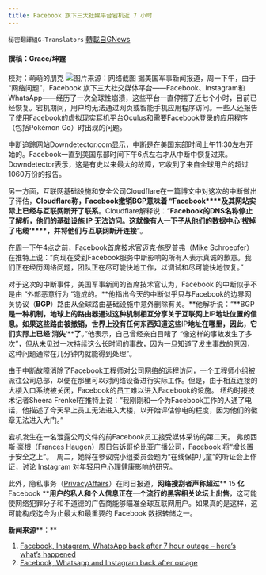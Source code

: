 ```yaml
---
title: Facebook 旗下三大社媒平台宕机近 7 小时
---
```

`秘密翻譯組G-Translators` [轉載自GNews](https://gnews.org/zh-hans/1573936/)

#### 撰稿：Grace/坤霆
校对：萌萌的朋克
![](https://assets.gnews.org/wp-content/uploads/2021/10/5-9.jpg)图片来源：网络截图
据美国军事新闻报道，周一下午，由于 “网络问题”，Facebook 旗下三大社交媒体平台——Facebook、Instagram和WhatsApp——经历了一次全球性崩溃，这些平台一直停摆了近七个小时，目前已经恢复。宕机期间，用户均无法通过网页或智能手机应用程序访问。一些人还报告了使用Facebook的虚拟现实耳机平台Oculus和需要Facebook登录的应用程序（包括Pokémon Go）时出现的问题。

中断追踪网站Downdetector.com显示，中断是在美国东部时间上午11:30左右开始的。Facebook一直到美国东部时间下午6点左右才从中断中恢复过来。Downdetector表示，这是有史以来最大的故障，它收到了来自全球用户的超过1060万份的报告。

另一方面，互联网基础设施和安全公司Cloudflare在一篇博文中对这次的中断做出了评估，**Cloudflare****称，****Facebook****撤销****BGP****意味着**** “Facebook****及其网站实际上已经与互联网断开了联系**。Cloudflare解释说：“**Facebook****的****DNS****名称停止了解析，他们的基础设施 IP 无法访问。这就像有人一下子从他们的数据中心****‘****拔掉了电缆****‘****，并将他们与互联网断开连接**”。

在周一下午4点之前，Facebook首席技术官迈克·施罗普弗（Mike Schroepfer）在推特上说：”向现在受到Facebook服务中断影响的所有人表示真诚的歉意。我们正在经历网络问题，团队正在尽可能快地工作，以调试和尽可能快地恢复。”

对于这次的中断事件，美国军事新闻的首席技术官认为，Facebook 的中断似乎不是由 “外部恶意行为 “造成的。**他指出今天的中断似乎只与Facebook的边界网关协议（****BGP****）路由从全球路由基础设施中意外删除有关。**他解析说：“**BGP****是一种机制，地球上的路由器通过这种机制相互分享关于互联网上****IP****地址位置的信息。如果这些路由被撤销，世界上没有任何东西知道这些****IP****地址在哪里，因此，它们实际上已经****‘****消失****‘****了**。”他表示，自己曾经亲自目睹了 “像这样的事故发生了多次”，但从未见过一次持续这么长时间的事故，因为一旦知道了发生事故的原因，这种问题通常在几分钟内就能得到处理”。

由于中断故障消除了Facebook工程师对公司网络的远程访问，一个工程师小组被派往公司总部，以便在那里可以对网络设备进行实际工作。但是，由于相互连接的大楼入口系统被关闭，Facebook的员工难以进入Facebook的设施。 纽约时报技术记者Sheera Frenkel在推特上说：”我刚刚和一个为Facebook工作的人通了电话，他描述了今天早上员工无法进入大楼，以开始评估停电的程度，因为他们的徽章无法进入大门。”

宕机发生在一名泄露公司文件的前Facebook员工接受媒体采访的第二天。 弗朗西斯·豪根（Frances Haugen）周日告诉哥伦比亚广播公司，Facebook 将“增长置于安全之上”。  周二，她将在参议院小组委员会题为“在线保护儿童”的听证会上作证，讨论 Instagram 对年轻用户心理健康影响的研究。

此外，隐私事务（[PrivacyAffairs](https://www.privacyaffairs.com/facebook-data-sold-on-hacker-forum/)）在同日报道，**网络搜刮者声称超过**** 15 ****亿**** Facebook ****用户的私人和个人信息正在一个流行的黑客相关论坛上出售**，这可能使网络犯罪分子和不道德的广告商能够瞄准全球互联网用户。如果真的是这样，这可能构成迄今为止最大和最重要的 Facebook 数据转储之一。

**新闻来源****：**

1. [Facebook, Instagram, WhatsApp back after 7 hour outage – here’s what’s happened](https://americanmilitarynews.com/2021/10/facebook-instagram-whatsapp-back-after-7-hour-outage-heres-whats-happened/)
2. [Facebook, Whatsapp and Instagram back after outage](https://www.bbc.com/news/technology-58793174)
